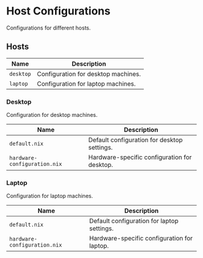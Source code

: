 # Host Configurations

Configurations for different hosts.

## Hosts

| Name             | Description                                           |
| ---------------- | ----------------------------------------------------- |
| `desktop`        | Configuration for desktop machines.                   |
| `laptop`         | Configuration for laptop machines.                    |

### Desktop

Configuration for desktop machines.

| Name                           | Description                                           |
| ------------------------------ | ----------------------------------------------------- |
| `default.nix`                  | Default configuration for desktop settings.          |
| `hardware-configuration.nix`   | Hardware-specific configuration for desktop.         |

### Laptop

Configuration for laptop machines.

| Name                           | Description                                           |
| ------------------------------ | ----------------------------------------------------- |
| `default.nix`                  | Default configuration for laptop settings.           |
| `hardware-configuration.nix`   | Hardware-specific configuration for laptop.          |
